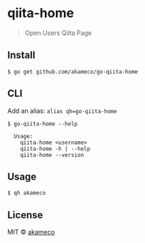 # qiita-home

> Open Users Qiita Page


## Install

```
$ go get github.com/akameco/go-qiita-home
```

## CLI

Add an alias: `alias qh=go-qiita-home`

```
$ go-qiita-home --help

  Usage:
    qiita-home <username>
    qiita-home -h | --help
    qiita-home --version

```

## Usage

```
$ qh akameco
```

## License

MIT © [akameco](https://akameco.github.io)
